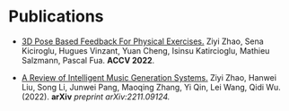 
# Publications

- [3D Pose Based Feedback For Physical Exercises.](https://github.com/Jacoo-Zhao/3D-Pose-Based-Feedback-For-Physical-Exercises) Ziyi Zhao, Sena Kiciroglu, Hugues Vinzant, Yuan Cheng, Isinsu Katircioglu, Mathieu Salzmann, Pascal Fua. **ACCV 2022**.

- [A Review of Intelligent Music Generation Systems.](https://arxiv.org/abs/2211.09124) Ziyi Zhao, Hanwei Liu, Song Li, Junwei Pang, Maoqing Zhang, Yi Qin, Lei Wang, Qidi Wu.(2022). **arXiv** *preprint arXiv:2211.09124.*

